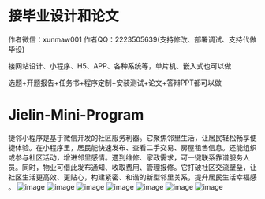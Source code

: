 # 接毕业设计和论文
作者微信：xunmaw001  作者QQ：2223505639(支持修改、部署调试、支持代做毕设)

接网站设计、小程序、H5、APP、各种系统等，单片机、嵌入式也可以做

选题+开题报告+任务书+程序定制+安装测试+论文+答辩PPT都可以做
# Jielin-Mini-Program
捷邻小程序是基于微信开发的社区服务利器。它聚焦邻里生活，让居民轻松畅享便捷体验。在小程序里，居民能快速发布、查看二手交易、房屋租售信息。还能组织或参与社区活动，增进邻里感情。遇到维修、家政需求，可一键联系靠谱服务人员。同时，物业可借此发布通知、收取费用、管理报修。它打破社区交流壁垒，让社区生活更高效、更贴心，构建紧密、和谐的新型邻里关系，提升居民生活幸福感 。 
![image](https://github.com/user-attachments/assets/fcbffd7e-7966-4c61-aac7-7e74451e4a4f)
![image](https://github.com/user-attachments/assets/a7a6bf3e-ea4b-40bf-bf27-bcb53b9beeca)
![image](https://github.com/user-attachments/assets/21332e85-7691-4bc1-b64a-91a16ee3cdfd)
![image](https://github.com/user-attachments/assets/26f8d66f-a145-4116-871f-de38161ea70e)
![image](https://github.com/user-attachments/assets/50095f57-6492-454e-8cc4-7f4cd322bb90)
![image](https://github.com/user-attachments/assets/c17061a0-99da-4153-9e2f-0678f7d13d76)
![image](https://github.com/user-attachments/assets/b1c16d9e-57c8-4835-9cd8-ec12960be706)
